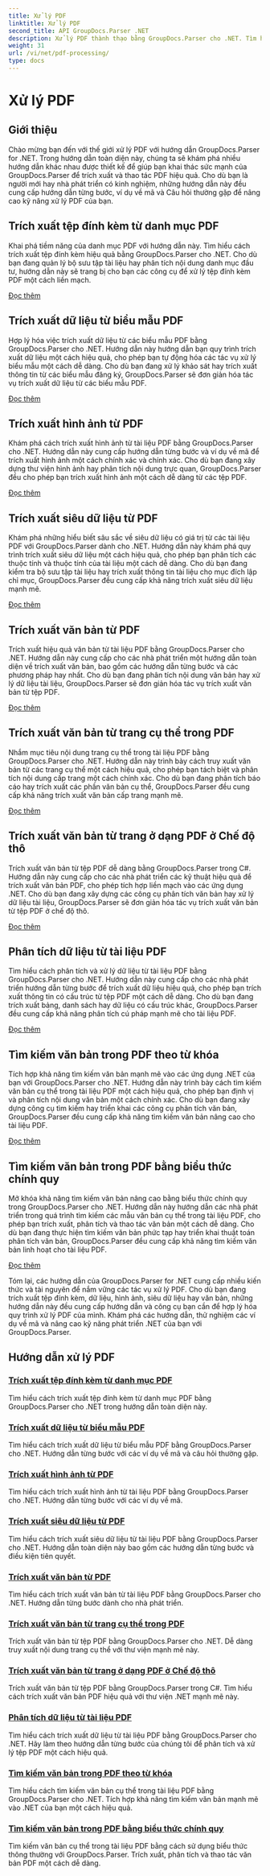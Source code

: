```yaml
---
title: Xử lý PDF
linktitle: Xử lý PDF
second_title: API GroupDocs.Parser .NET
description: Xử lý PDF thành thạo bằng GroupDocs.Parser cho .NET. Tìm hiểu cách trích xuất tệp đính kèm, dữ liệu, hình ảnh, siêu dữ liệu và văn bản một cách hiệu quả từ tệp PDF.
weight: 31
url: /vi/net/pdf-processing/
type: docs
---
```

# Xử lý PDF

## Giới thiệu

Chào mừng bạn đến với thế giới xử lý PDF với hướng dẫn GroupDocs.Parser for .NET. Trong hướng dẫn toàn diện này, chúng ta sẽ khám phá nhiều hướng dẫn khác nhau được thiết kế để giúp bạn khai thác sức mạnh của GroupDocs.Parser để trích xuất và thao tác PDF hiệu quả. Cho dù bạn là người mới hay nhà phát triển có kinh nghiệm, những hướng dẫn này đều cung cấp hướng dẫn từng bước, ví dụ về mã và Câu hỏi thường gặp để nâng cao kỹ năng xử lý PDF của bạn.

## Trích xuất tệp đính kèm từ danh mục PDF
Khai phá tiềm năng của danh mục PDF với hướng dẫn này. Tìm hiểu cách trích xuất tệp đính kèm hiệu quả bằng GroupDocs.Parser cho .NET. Cho dù bạn đang quản lý bộ sưu tập tài liệu hay phân tích nội dung danh mục đầu tư, hướng dẫn này sẽ trang bị cho bạn các công cụ để xử lý tệp đính kèm PDF một cách liền mạch.

[Đọc thêm](./extract-attachments-from-pdf-portfolios/)

## Trích xuất dữ liệu từ biểu mẫu PDF
Hợp lý hóa việc trích xuất dữ liệu từ các biểu mẫu PDF bằng GroupDocs.Parser cho .NET. Hướng dẫn này hướng dẫn bạn quy trình trích xuất dữ liệu một cách hiệu quả, cho phép bạn tự động hóa các tác vụ xử lý biểu mẫu một cách dễ dàng. Cho dù bạn đang xử lý khảo sát hay trích xuất thông tin từ các biểu mẫu đăng ký, GroupDocs.Parser sẽ đơn giản hóa tác vụ trích xuất dữ liệu từ các biểu mẫu PDF.

[Đọc thêm](./extract-data-from-pdf-forms/)

## Trích xuất hình ảnh từ PDF
Khám phá cách trích xuất hình ảnh từ tài liệu PDF bằng GroupDocs.Parser cho .NET. Hướng dẫn này cung cấp hướng dẫn từng bước và ví dụ về mã để trích xuất hình ảnh một cách chính xác và chính xác. Cho dù bạn đang xây dựng thư viện hình ảnh hay phân tích nội dung trực quan, GroupDocs.Parser đều cho phép bạn trích xuất hình ảnh một cách dễ dàng từ các tệp PDF.

[Đọc thêm](./extract-images-from-pdf/)

## Trích xuất siêu dữ liệu từ PDF
Khám phá những hiểu biết sâu sắc về siêu dữ liệu có giá trị từ các tài liệu PDF với GroupDocs.Parser dành cho .NET. Hướng dẫn này khám phá quy trình trích xuất siêu dữ liệu một cách hiệu quả, cho phép bạn phân tích các thuộc tính và thuộc tính của tài liệu một cách dễ dàng. Cho dù bạn đang kiểm tra bộ sưu tập tài liệu hay trích xuất thông tin tài liệu cho mục đích lập chỉ mục, GroupDocs.Parser đều cung cấp khả năng trích xuất siêu dữ liệu mạnh mẽ.

[Đọc thêm](./extract-metadata-from-pdf/)

## Trích xuất văn bản từ PDF
Trích xuất hiệu quả văn bản từ tài liệu PDF bằng GroupDocs.Parser cho .NET. Hướng dẫn này cung cấp cho các nhà phát triển một hướng dẫn toàn diện về trích xuất văn bản, bao gồm các hướng dẫn từng bước và các phương pháp hay nhất. Cho dù bạn đang phân tích nội dung văn bản hay xử lý dữ liệu tài liệu, GroupDocs.Parser sẽ đơn giản hóa tác vụ trích xuất văn bản từ tệp PDF.

[Đọc thêm](./extract-text-from-pdf/)

## Trích xuất văn bản từ trang cụ thể trong PDF
Nhắm mục tiêu nội dung trang cụ thể trong tài liệu PDF bằng GroupDocs.Parser cho .NET. Hướng dẫn này trình bày cách truy xuất văn bản từ các trang cụ thể một cách hiệu quả, cho phép bạn tách biệt và phân tích nội dung cấp trang một cách chính xác. Cho dù bạn đang phân tích báo cáo hay trích xuất các phần văn bản cụ thể, GroupDocs.Parser đều cung cấp khả năng trích xuất văn bản cấp trang mạnh mẽ.

[Đọc thêm](./extract-text-from-specific-page-in-pdf/)

## Trích xuất văn bản từ trang ở dạng PDF ở Chế độ thô
Trích xuất văn bản từ tệp PDF dễ dàng bằng GroupDocs.Parser trong C#. Hướng dẫn này cung cấp cho các nhà phát triển các kỹ thuật hiệu quả để trích xuất văn bản PDF, cho phép tích hợp liền mạch vào các ứng dụng .NET. Cho dù bạn đang xây dựng các công cụ phân tích văn bản hay xử lý dữ liệu tài liệu, GroupDocs.Parser sẽ đơn giản hóa tác vụ trích xuất văn bản từ tệp PDF ở chế độ thô.

[Đọc thêm](./extract-text-from-page-in-pdf-in-raw-mode/)

## Phân tích dữ liệu từ tài liệu PDF
Tìm hiểu cách phân tích và xử lý dữ liệu từ tài liệu PDF bằng GroupDocs.Parser cho .NET. Hướng dẫn này cung cấp cho các nhà phát triển hướng dẫn từng bước để trích xuất dữ liệu hiệu quả, cho phép bạn trích xuất thông tin có cấu trúc từ tệp PDF một cách dễ dàng. Cho dù bạn đang trích xuất bảng, danh sách hay dữ liệu có cấu trúc khác, GroupDocs.Parser đều cung cấp khả năng phân tích cú pháp mạnh mẽ cho tài liệu PDF.

[Đọc thêm](./parse-data-from-pdf-documents/)

## Tìm kiếm văn bản trong PDF theo từ khóa
Tích hợp khả năng tìm kiếm văn bản mạnh mẽ vào các ứng dụng .NET của bạn với GroupDocs.Parser cho .NET. Hướng dẫn này trình bày cách tìm kiếm văn bản cụ thể trong tài liệu PDF một cách hiệu quả, cho phép bạn định vị và phân tích nội dung văn bản một cách chính xác. Cho dù bạn đang xây dựng công cụ tìm kiếm hay triển khai các công cụ phân tích văn bản, GroupDocs.Parser đều cung cấp khả năng tìm kiếm văn bản nâng cao cho tài liệu PDF.

[Đọc thêm](./search-text-in-pdf-by-keyword/)

## Tìm kiếm văn bản trong PDF bằng biểu thức chính quy
Mở khóa khả năng tìm kiếm văn bản nâng cao bằng biểu thức chính quy trong GroupDocs.Parser cho .NET. Hướng dẫn này hướng dẫn các nhà phát triển trong quá trình tìm kiếm các mẫu văn bản cụ thể trong tài liệu PDF, cho phép bạn trích xuất, phân tích và thao tác văn bản một cách dễ dàng. Cho dù bạn đang thực hiện tìm kiếm văn bản phức tạp hay triển khai thuật toán phân tích văn bản, GroupDocs.Parser đều cung cấp khả năng tìm kiếm văn bản linh hoạt cho tài liệu PDF.

[Đọc thêm](./search-text-in-pdf-by-regular-expression/)

Tóm lại, các hướng dẫn của GroupDocs.Parser for .NET cung cấp nhiều kiến thức và tài nguyên để nắm vững các tác vụ xử lý PDF. Cho dù bạn đang trích xuất tệp đính kèm, dữ liệu, hình ảnh, siêu dữ liệu hay văn bản, những hướng dẫn này đều cung cấp hướng dẫn và công cụ bạn cần để hợp lý hóa quy trình xử lý PDF của mình. Khám phá các hướng dẫn, thử nghiệm các ví dụ về mã và nâng cao kỹ năng phát triển .NET của bạn với GroupDocs.Parser.
## Hướng dẫn xử lý PDF
### [Trích xuất tệp đính kèm từ danh mục PDF](./extract-attachments-from-pdf-portfolios/)
Tìm hiểu cách trích xuất tệp đính kèm từ danh mục PDF bằng GroupDocs.Parser cho .NET trong hướng dẫn toàn diện này.
### [Trích xuất dữ liệu từ biểu mẫu PDF](./extract-data-from-pdf-forms/)
Tìm hiểu cách trích xuất dữ liệu từ biểu mẫu PDF bằng GroupDocs.Parser cho .NET. Hướng dẫn từng bước với các ví dụ về mã và câu hỏi thường gặp.
### [Trích xuất hình ảnh từ PDF](./extract-images-from-pdf/)
Tìm hiểu cách trích xuất hình ảnh từ tài liệu PDF bằng GroupDocs.Parser cho .NET. Hướng dẫn từng bước với các ví dụ về mã.
### [Trích xuất siêu dữ liệu từ PDF](./extract-metadata-from-pdf/)
Tìm hiểu cách trích xuất siêu dữ liệu từ tài liệu PDF bằng GroupDocs.Parser cho .NET. Hướng dẫn toàn diện này bao gồm các hướng dẫn từng bước và điều kiện tiên quyết.
### [Trích xuất văn bản từ PDF](./extract-text-from-pdf/)
Tìm hiểu cách trích xuất văn bản từ tài liệu PDF bằng GroupDocs.Parser cho .NET. Hướng dẫn từng bước dành cho nhà phát triển.
### [Trích xuất văn bản từ trang cụ thể trong PDF](./extract-text-from-specific-page-in-pdf/)
Trích xuất văn bản từ tệp PDF bằng GroupDocs.Parser cho .NET. Dễ dàng truy xuất nội dung trang cụ thể với thư viện mạnh mẽ này.
### [Trích xuất văn bản từ trang ở dạng PDF ở Chế độ thô](./extract-text-from-page-in-pdf-in-raw-mode/)
Trích xuất văn bản từ tệp PDF bằng GroupDocs.Parser trong C#. Tìm hiểu cách trích xuất văn bản PDF hiệu quả với thư viện .NET mạnh mẽ này.
### [Phân tích dữ liệu từ tài liệu PDF](./parse-data-from-pdf-documents/)
Tìm hiểu cách trích xuất dữ liệu từ tài liệu PDF bằng GroupDocs.Parser cho .NET. Hãy làm theo hướng dẫn từng bước của chúng tôi để phân tích và xử lý tệp PDF một cách hiệu quả.
### [Tìm kiếm văn bản trong PDF theo từ khóa](./search-text-in-pdf-by-keyword/)
Tìm hiểu cách tìm kiếm văn bản cụ thể trong tài liệu PDF bằng GroupDocs.Parser cho .NET. Tích hợp khả năng tìm kiếm văn bản mạnh mẽ vào .NET của bạn một cách hiệu quả.
### [Tìm kiếm văn bản trong PDF bằng biểu thức chính quy](./search-text-in-pdf-by-regular-expression/)
Tìm kiếm văn bản cụ thể trong tài liệu PDF bằng cách sử dụng biểu thức thông thường với GroupDocs.Parser. Trích xuất, phân tích và thao tác văn bản PDF một cách dễ dàng.